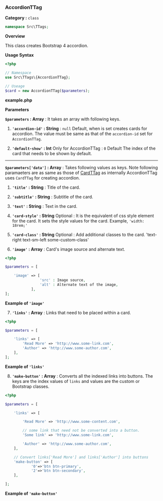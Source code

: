 <h3 class="display-4 mb-5">AccordionTTag</h3>


**Category :** `class`

```php
namespace Src\TTags;
```


**Overview**

This class creates Bootstrap 4 accordion.

**Usage Syntax**

```php
<?php

// Namespace
use Src\TTags\{AccordionTTag};

// Useage
$card = new AccordionTTag($parameters);

```
<p class = "ttag-code-caption text-muted"><b>example.php</b></p>

**Parameters**

**`$parameters` : Array** : It takes an array with following keys.

1. **`'accordion-id'` : String** : `null` <span class="badge badge-dark">Default</span>, when is set creates cards for accordion. The value must be same as that of the `accordion-id` set for `AccordionTTag`.

2. **`'default-show'` : Int** <span class="badge badge-dark">Only for AccordionTTag</span> : `0` <span class="badge badge-dark">Default</span> The index of the card that needs to be shown by default.

--- 

**`$parameters['data']` : Array** : Takes following values as keys. Note following paramaeters are as same as those of [CardTTag](../docs/CardTTag) as internally AccordionTTag uses `CardTTag` for creating accordion.

1. **`'title'` : String** : Title of the card.

2. **`'subtitle'` : String** : Subtitle of the card.

3. **`'text'` : String**  : Text in the card.

4. **`'card-style'` : String** <span class="badge badge-dark">Optional</span> : It is the equivalent of css style element for the card.
				It sets the style values for the card. 
 				Example,  `'width: 18rem;'`

5. **`'card-class'` : String** <span class="badge badge-dark">Optional</span> : Add additional classes to the card. 
				'text-right text-sm-left some-custom-class'

6. **`'image'` : Array** : Card's image source and alternate text. 
 
```php
<?php

$parameters = [

	'image' => [
				'src' : Image source,
				'alt' : Alternate text of the image,
			],
];

```

<p class = "ttag-code-caption text-muted"><b>Example of <code>'image'</code></b></p>

7. **`'links'` : Array** : Links that need to be placed within a card.

```php
<?php

$parameters = [

	'links' => [
		'Read More' => 'http://www.some-link.com',
		'Author' => 'http://www.some-author.com',
	],
];

```

<p class = "ttag-code-caption text-muted"><b>Example of <code>'links'</code></b></p>

8. **`'make-button'` : Array** : Converts all the indexed links into buttons. The keys are the index values of `links` and values are the custom or Bootstrap classes.

```php
<?php

$parameters = [

	'links' => [

		'Read More' => 'http://www.some-content.com',

		// some link that need not be converted into a button.
		'Some link' => 'http://www.some-link.com',

		'Author' => 'http://www.some-author.com',
	],

	// Convert links['Read More'] and links['Author'] into buttons
	'make-button' => [	
			'0'=>'btn btn-primary',
			'2'=>'btn btn-secondary',
	],

];

```

<p class = "ttag-code-caption text-muted"><b>Example of <code>'make-button'</code></b></p>

